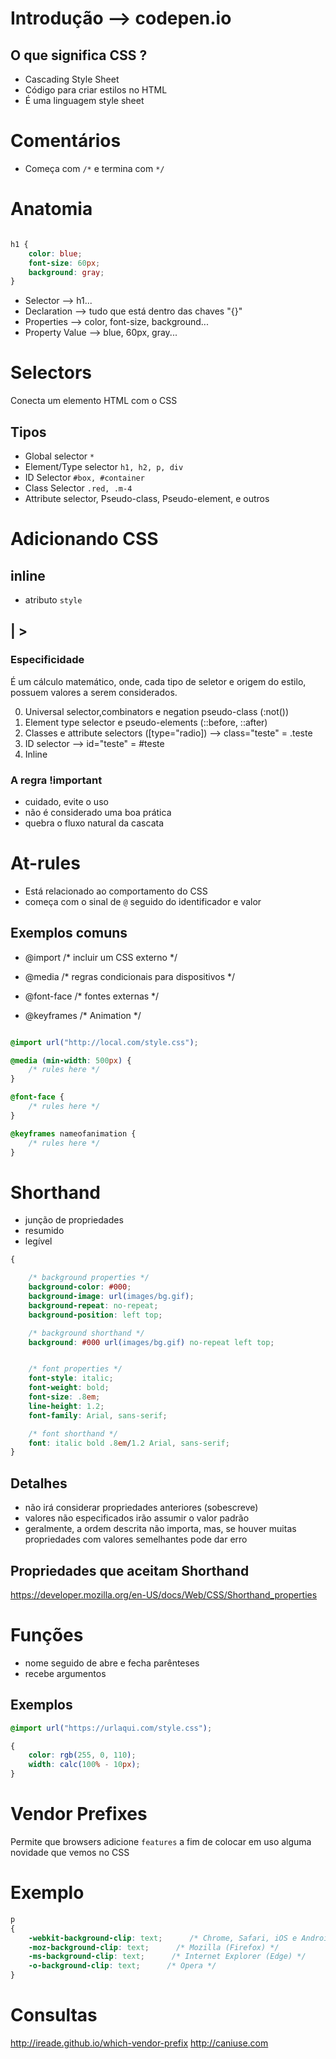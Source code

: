 
# Introdução --> codepen.io


## O que significa CSS ?

* Cascading Style Sheet
* Código para criar estilos no HTML
* É uma linguagem style sheet



# Comentários

* Começa com `/*` e termina com `*/`



# Anatomia

```css

h1 {
    color: blue;
    font-size: 60px;
    background: gray;
}
```

* Selector --> h1...
* Declaration --> tudo que está dentro das chaves "{}"
* Properties --> color, font-size, background...
* Property Value --> blue, 60px, gray...



# Selectors

Conecta um elemento HTML com o CSS

## Tipos

* Global selector `*`
* Element/Type selector `h1, h2, p, div`
* ID Selector `#box, #container`
* Class Selector `.red, .m-4`
* Attribute selector, Pseudo-class, Pseudo-element, e outros



# Adicionando CSS

## inline

* atributo `style`

## <style>

* tag html que irá conter o css

## <link>

* arquivo css externo

## @import

* arquivo css externo



# A Cascata (cascading)

A escolha do browser de qual regra aplicar, caso haja muitas regras para o mesmo elemento

* Seu estilo é lido de cima para baixo (cascata)

É levado em consideração 3 fatores

1. Origem do estilo
2. Especificidade
3. Importância

### Origem do estilo

inline > tag style > tag link

|<h1 style="color: green">| > |<style>h1{color: green;}</style>| >  <link rel="stylesheet" href="style.css">

### Especificidade

É um cálculo matemático, onde, cada tipo de seletor e origem do estilo, possuem valores a serem considerados.

0. Universal selector,combinators e negation pseudo-class (:not())
1. Element type selector e pseudo-elements (::before, ::after)
10. Classes e attribute selectors ([type="radio]) --> class="teste" = .teste
100. ID selector --> id="teste" = #teste
1000. Inline

### A regra !important

* cuidado, evite o uso
* não é considerado uma boa prática
* quebra o fluxo natural da cascata



# At-rules

* Está relacionado ao comportamento do CSS
* começa com o sinal de `@` seguido do identificador e valor

## Exemplos comuns

- @import           /* incluir um CSS externo */

- @media            /* regras condicionais para dispositivos */

- @font-face        /* fontes externas */

- @keyframes        /* Animation */

```css

@import url("http://local.com/style.css");

@media (min-width: 500px) {
    /* rules here */
}

@font-face {
    /* rules here */
}

@keyframes nameofanimation {
    /* rules here */
}

```



# Shorthand

* junção de propriedades
* resumido
* legível

```css
{

    /* background properties */
    background-color: #000;
    background-image: url(images/bg.gif);
    background-repeat: no-repeat;
    background-position: left top;

    /* background shorthand */
    background: #000 url(images/bg.gif) no-repeat left top;


    /* font properties */
    font-style: italic;
    font-weight: bold;
    font-size: .8em;
    line-height: 1.2;
    font-family: Arial, sans-serif;

    /* font shorthand */
    font: italic bold .8em/1.2 Arial, sans-serif;
}
```

## Detalhes

* não irá considerar propriedades anteriores (sobescreve)
* valores não especificados irão assumir o valor padrão
* geralmente, a ordem descrita não importa, mas, se houver muitas propriedades com valores semelhantes pode dar erro

## Propriedades que aceitam Shorthand

https://developer.mozilla.org/en-US/docs/Web/CSS/Shorthand_properties



# Funções

* nome seguido de abre e fecha parênteses
* recebe argumentos

## Exemplos

```css
@import url("https://urlaqui.com/style.css");

{
    color: rgb(255, 0, 110);
    width: calc(100% - 10px);
}
```



# Vendor Prefixes

Permite que browsers adicione `features` a fim de colocar em uso alguma novidade que vemos no CSS

# Exemplo

```css
p
{
    -webkit-background-clip: text;      /* Chrome, Safari, iOS e Android */
    -moz-background-clip: text;      /* Mozilla (Firefox) */
    -ms-background-clip: text;      /* Internet Explorer (Edge) */
    -o-background-clip: text;      /* Opera */
}
```

# Consultas

http://ireade.github.io/which-vendor-prefix
http://caniuse.com